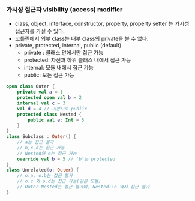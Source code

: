 ### 가시성 접근자 visibility (access) modifier 
- class, object, interface, constructor, property, property setter 는 가시성 접근자를 가질 수 있다.
- 코틀린에서 외부 class는 내부 class의 private을 볼 수 없다.
- private, protected, internal, public (default)  
  - private : 클래스 안에서만 접근 가능  
  - protected: 자신과 하위 클래스 내에서 접근 가능  
  - internal: 모듈 내에서 접근 가능  
  - public: 모든 접근 가능

```kotlin
open class Outer {
	private val a = 1
	protected open val b = 2 
	internal val c = 3
	val d = 4 // 기본으로 public
	protected class Nested { 
		public val e: Int = 5
	} 
}
class Subclass : Outer() { 
	// a는 접근 불가
	// b,c,d는 접근 가능
	// Nested와 e는 접근 가능
	override val b = 5 // 'b'는 protected
}
class Unrelated(o: Outer) {
	// o.a, o.b는 접근 불가
	// o.c 와 o.d는 접근 가능(같은 모듈)
	// Outer.Nested는 접근 불가며, Nested::e 역시 접근 불가
}
```

